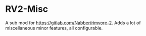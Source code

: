 # RV2-Misc
A sub mod for https://gitlab.com/Nabber/rimvore-2. Adds a lot of miscellaneous minor features, all configurable.
